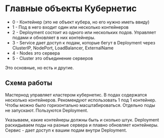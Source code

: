 # Главные объекты Кубернетис
- 0 - Контейнер (это не объект кубера, но его нужно иметь ввиду) 
- 1 - Под в него входит один или несколько контейнеров 
- 2 - Deployment состоит из одного или нескольких подов. Управляет подами и обновляет в них контейнеры.
- 3 - Service дает доступ к подам, которые бегут в Deployment через ClusterIP, NodePort, LoadBalancer, ExternalName
- 4 - Nodes это сервера
- 5 - Cluster это объединение серверов

Это основные, но есть и другие.

## Схема работы

Мастернод управляет кластером кубернетис. В подах содержатся несколько контейнеров. Рекомендуют использовать 1 под 1 контейнер. Чтобы можно было горизонтально масштабироваться. Отдельно поды не запускают. Пользуются Deployment. 

Указываем, какие контейнеры должны быть и сколько штук. Deployment раскидываем поды на разные сервера и плавно обновляет контейнеры.
Сервис - дает доступ к вашим подам внутри Deployment.

